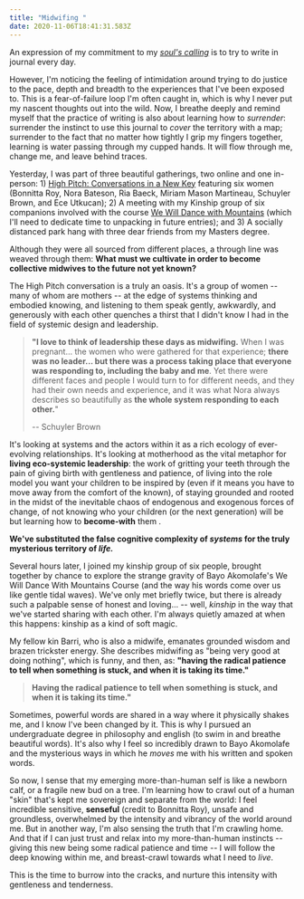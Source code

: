 ```yaml
---
title: "Midwifing "
date: 2020-11-06T18:41:31.583Z
---
```

An expression of my commitment to my *[soul's calling](http://cherylhsu.ca/post/2020-11-06-commitment-to-calling/)* is to try to write in journal every day.

However, I'm noticing the feeling of intimidation around trying to do justice to the pace, depth and breadth to the experiences that I've been exposed to. This is a fear-of-failure loop I'm often caught in, which is why I never put my nascent thoughts out into the wild. Now, I breathe deeply and remind myself that the practice of writing is also about learning how to *surrender*: surrender the instinct to use this journal to *cover* the territory with a map; surrender to the fact that no matter how tightly I grip my fingers together, learning is water passing through my cupped hands. It will flow through me, change me, and leave behind traces. 

Yesterday, I was part of three beautiful gatherings, two online and one in-person: 1) [High Pitch: Conversations in a New Key](https://www.youtube.com/watch?v=YBnG_rsqOEw&ab_channel=TheStoa) featuring six women (Bonnitta Roy, Nora Bateson, Ria Baeck, Miriam Mason Martineau, Schuyler Brown, and Ece Utkucan); 2) A meeting with my Kinship group of six companions involved with the course [We Will Dance with Mountains](https://course.bayoakomolafe.net/) (which I'll need to dedicate time to unpacking in future entries); and 3) A socially distanced park hang with three dear friends from my Masters degree. 

Although they were all sourced from different places, a through line was weaved through them: **What must we cultivate in order to become collective midwives to the future not yet known?** 

The High Pitch conversation is a truly an oasis. It's a group of women -- many of whom are mothers --  at the edge of systems thinking and embodied knowing, and listening to them speak gently, awkwardly, and generously with each other quenches a thirst that I didn't know I had in the field of systemic design and leadership. 

> **"I love to think of leadership these days as midwifing.** When I was pregnant... the women who were gathered for that experience; **there was no leader... but there was a process taking place that everyone was responding to, including the baby and me**. Yet there were different faces and people I would turn to for different needs, and they had their own needs and experience, and it was what Nora always describes so beautifully as **the whole system responding to each other.**" 
>
> \-- Schuyler Brown

It's looking at systems and the actors within it as a rich ecology of ever-evolving relationships. It's looking at motherhood as the vital metaphor for **living eco-systemic leadership**: the work of gritting your teeth through the pain of giving birth with gentleness and patience, of living into the role model you want your children to be inspired by (even if it means you have to move away from the comfort of the known), of staying grounded and rooted in the midst of the inevitable chaos of endogenous and exogenous forces of change, of not knowing who your children (or the next generation) will be but learning how to **become-with** them . 

**We've substituted the false cognitive complexity of *systems* for the truly mysterious territory of *life.*** 

Several hours later, I joined my kinship group of six people, brought together by chance to explore the strange gravity of Bayo Akomolafe's We Will Dance With Mountains Course (and the way his words come over us like gentle tidal waves). We've only met briefly twice, but there is already such a palpable sense of honest and loving... -- well, *kinship* in the way that we've started sharing with each other. I'm always quietly amazed at when this happens: kinship as a kind of soft magic. 

My fellow kin Barri, who is also a midwife, emanates grounded wisdom and brazen trickster energy. She describes midwifing as "being very good at doing nothing", which is funny, and then, as: **"having the radical patience to tell when something is stuck, and when it is taking its time."** 

> **Having the radical patience to tell when something is stuck, and when it is taking its time."** 

Sometimes, powerful words are shared in a way where it physically shakes me, and I know I've been changed by it. This is why I pursued an undergraduate degree in philosophy and english (to swim in and breathe beautiful words). It's also why I feel so incredibly drawn to Bayo Akomolafe and the mysterious ways in which he *moves* me with his written and spoken words. 

So now, I sense that my emerging more-than-human self is like a newborn calf, or a fragile new bud on a tree. I'm learning how to crawl out of a human "skin" that's kept me sovereign and separate from the world: I feel incredible sensitive, **senseful** (credit to Bonnitta Roy), unsafe and groundless, overwhelmed by the intensity and vibrancy of the world around me. But in another way, I'm also sensing the truth that I'm crawling home. And that if I can just trust and relax into my more-than-human instincts -- giving this new being some radical patience and time -- I will follow the deep knowing within me, and breast-crawl towards what I need to *live*. 

This is the time to burrow into the cracks, and nurture this intensity with gentleness and tenderness.